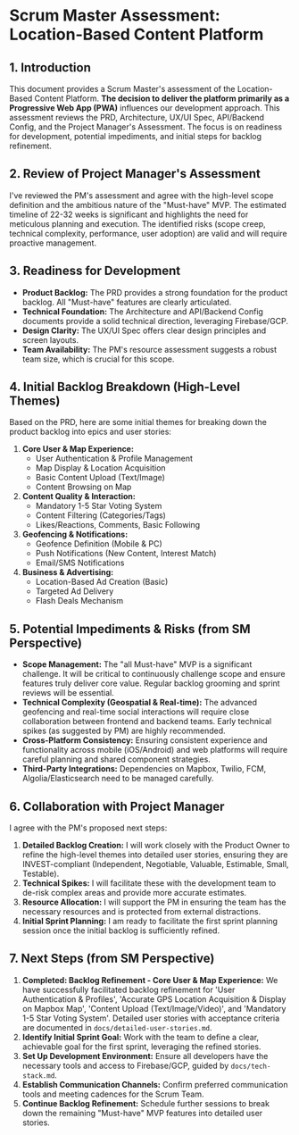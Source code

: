 # Scrum Master Assessment: Location-Based Content Platform

## 1. Introduction
This document provides a Scrum Master's assessment of the Location-Based Content Platform. **The decision to deliver the platform primarily as a Progressive Web App (PWA)** influences our development approach. This assessment reviews the PRD, Architecture, UX/UI Spec, API/Backend Config, and the Project Manager's Assessment. The focus is on readiness for development, potential impediments, and initial steps for backlog refinement.

## 2. Review of Project Manager's Assessment
I've reviewed the PM's assessment and agree with the high-level scope definition and the ambitious nature of the "Must-have" MVP. The estimated timeline of 22-32 weeks is significant and highlights the need for meticulous planning and execution. The identified risks (scope creep, technical complexity, performance, user adoption) are valid and will require proactive management.

## 3. Readiness for Development
*   **Product Backlog:** The PRD provides a strong foundation for the product backlog. All "Must-have" features are clearly articulated.
*   **Technical Foundation:** The Architecture and API/Backend Config documents provide a solid technical direction, leveraging Firebase/GCP.
*   **Design Clarity:** The UX/UI Spec offers clear design principles and screen layouts.
*   **Team Availability:** The PM's resource assessment suggests a robust team size, which is crucial for this scope.

## 4. Initial Backlog Breakdown (High-Level Themes)
Based on the PRD, here are some initial themes for breaking down the product backlog into epics and user stories:

1.  **Core User & Map Experience:**
    *   User Authentication & Profile Management
    *   Map Display & Location Acquisition
    *   Basic Content Upload (Text/Image)
    *   Content Browsing on Map
2.  **Content Quality & Interaction:**
    *   Mandatory 1-5 Star Voting System
    *   Content Filtering (Categories/Tags)
    *   Likes/Reactions, Comments, Basic Following
3.  **Geofencing & Notifications:**
    *   Geofence Definition (Mobile & PC)
    *   Push Notifications (New Content, Interest Match)
    *   Email/SMS Notifications
4.  **Business & Advertising:**
    *   Location-Based Ad Creation (Basic)
    *   Targeted Ad Delivery
    *   Flash Deals Mechanism

## 5. Potential Impediments & Risks (from SM Perspective)
*   **Scope Management:** The "all Must-have" MVP is a significant challenge. It will be critical to continuously challenge scope and ensure features truly deliver core value. Regular backlog grooming and sprint reviews will be essential.
*   **Technical Complexity (Geospatial & Real-time):** The advanced geofencing and real-time social interactions will require close collaboration between frontend and backend teams. Early technical spikes (as suggested by PM) are highly recommended.
*   **Cross-Platform Consistency:** Ensuring consistent experience and functionality across mobile (iOS/Android) and web platforms will require careful planning and shared component strategies.
*   **Third-Party Integrations:** Dependencies on Mapbox, Twilio, FCM, Algolia/Elasticsearch need to be managed carefully.

## 6. Collaboration with Project Manager
I agree with the PM's proposed next steps:
1.  **Detailed Backlog Creation:** I will work closely with the Product Owner to refine the high-level themes into detailed user stories, ensuring they are INVEST-compliant (Independent, Negotiable, Valuable, Estimable, Small, Testable).
2.  **Technical Spikes:** I will facilitate these with the development team to de-risk complex areas and provide more accurate estimates.
3.  **Resource Allocation:** I will support the PM in ensuring the team has the necessary resources and is protected from external distractions.
4.  **Initial Sprint Planning:** I am ready to facilitate the first sprint planning session once the initial backlog is sufficiently refined.

## 7. Next Steps (from SM Perspective)
1.  **Completed: Backlog Refinement - Core User & Map Experience:** We have successfully facilitated backlog refinement for 'User Authentication & Profiles', 'Accurate GPS Location Acquisition & Display on Mapbox Map', 'Content Upload (Text/Image/Video)', and 'Mandatory 1-5 Star Voting System'. Detailed user stories with acceptance criteria are documented in `docs/detailed-user-stories.md`.
2.  **Identify Initial Sprint Goal:** Work with the team to define a clear, achievable goal for the first sprint, leveraging the refined stories.
3.  **Set Up Development Environment:** Ensure all developers have the necessary tools and access to Firebase/GCP, guided by `docs/tech-stack.md`.
4.  **Establish Communication Channels:** Confirm preferred communication tools and meeting cadences for the Scrum Team.
5.  **Continue Backlog Refinement:** Schedule further sessions to break down the remaining "Must-have" MVP features into detailed user stories.
